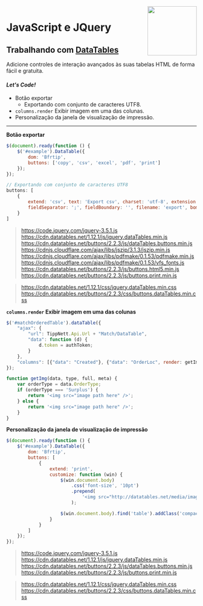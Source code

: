 <img src="https://i.ibb.co/M6nBBb0/mascote.png" align="right" width="130">

# JavaScript e JQuery

## Trabalhando com [DataTables](https://datatables.net/)

Adicione controles de interação avançados às suas tabelas HTML de forma fácil e gratuita.

#### _Let's Code!_

- Botão exportar
    - Exportando com conjunto de caracteres UTF8.
- `columns.render` Exibir imagem em uma das colunas.
- Personalização da janela de visualização de impressão.

---

**Botão exportar**

```Javascript
$(document).ready(function () {
    $('#example').DataTable({
        dom: 'Bfrtip',
        buttons: ['copy', 'csv', 'excel', 'pdf', 'print']
    });
});
```

```Javascript
// Exportando com conjunto de caracteres UTF8
buttons: [
    {
        extend: 'csv', text: 'Export csv', charset: 'utf-8', extension: '.csv',
        fieldSeparator: ';', fieldBoundary: '', filename: 'export', bom: true
    }
]
```

> https://code.jquery.com/jquery-3.5.1.js
https://cdn.datatables.net/1.12.1/js/jquery.dataTables.min.js
https://cdn.datatables.net/buttons/2.2.3/js/dataTables.buttons.min.js
https://cdnjs.cloudflare.com/ajax/libs/jszip/3.1.3/jszip.min.js
https://cdnjs.cloudflare.com/ajax/libs/pdfmake/0.1.53/pdfmake.min.js
https://cdnjs.cloudflare.com/ajax/libs/pdfmake/0.1.53/vfs_fonts.js
https://cdn.datatables.net/buttons/2.2.3/js/buttons.html5.min.js
https://cdn.datatables.net/buttons/2.2.3/js/buttons.print.min.js

> https://cdn.datatables.net/1.12.1/css/jquery.dataTables.min.css
https://cdn.datatables.net/buttons/2.2.3/css/buttons.dataTables.min.css

**`columns.render` Exibir imagem em uma das colunas**

```Javascript
$('#matchOrderedTable').dataTable({
    "ajax": {
        "url": TippNett.Api.Url + "Match/DataTable",
        "data": function (d) {
            d.token = authToken;
        }
    },
    "columns": [{"data": "Created"}, {"data": "OrderLoc", render: getImg}, {"data": "OrderMatchLoc", render: getImg}]
});

function getImg(data, type, full, meta) {
    var orderType = data.OrderType;
    if (orderType === 'Surplus') {
        return '<img src="image path here" />';
    } else {
        return '<img src="image path here" />';
    }
}
```

**Personalização da janela de visualização de impressão**

```Javascript
$(document).ready(function () {
    $('#example').DataTable({
        dom: 'Bfrtip',
        buttons: [
            {
                extend: 'print',
                customize: function (win) {
                    $(win.document.body)
                        .css('font-size', '10pt')
                        .prepend(
                            '<img src="http://datatables.net/media/images/logo-fade.png" style="position:absolute; top:0; left:0;" />'
                        );

                    $(win.document.body).find('table').addClass('compact').css('font-size', 'inherit');
                }
            }
        ]
    });
});
```

> https://code.jquery.com/jquery-3.5.1.js
https://cdn.datatables.net/1.12.1/js/jquery.dataTables.min.js
https://cdn.datatables.net/buttons/2.2.3/js/dataTables.buttons.min.js
https://cdn.datatables.net/buttons/2.2.3/js/buttons.print.min.js

> https://cdn.datatables.net/1.12.1/css/jquery.dataTables.min.css
https://cdn.datatables.net/buttons/2.2.3/css/buttons.dataTables.min.css